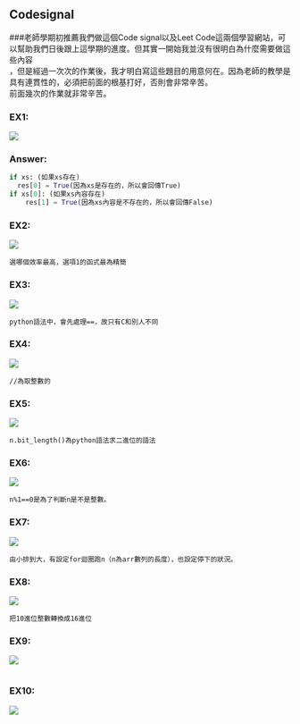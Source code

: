 ## Codesignal
###老師學期初推薦我們做這個Code signal以及Leet Code這兩個學習網站，可以幫助我們日後跟上這學期的進度。但其實一開始我並沒有很明白為什麼需要做這些內容</br>
，但是經過一次次的作業後，我才明白寫這些題目的用意何在。因為老師的教學是具有連貫性的，必須把前面的根基打好，否則會非常辛苦。</br>
前面幾次的作業就非常辛苦。

### EX1:
![](https://github.com/ChouHsinTe1010/DSA2019/blob/master/picture/codesignal%20No1.png)
### Answer:
```python
if xs: (如果xs存在)
  res[0] = True(因為xs是存在的，所以會回傳True)
if xs[0]: (如果xs內容存在)
    res[1] = True(因為xs內容是不存在的，所以會回傳False)
```
### EX2:
![](https://github.com/ChouHsinTe1010/DSA2019/blob/master/picture/codesignal%20No2.png)
```
選哪個效率最高，選項1的函式最為精簡
```
### EX3:
![](https://github.com/ChouHsinTe1010/DSA2019/blob/master/picture/codesignal%20No3.png)
```
python語法中，會先處理==，故只有C和別人不同
```
### EX4:
![](https://github.com/ChouHsinTe1010/DSA2019/blob/master/picture/codesignal%20No4.png)
```
//為取整數的
```
### EX5:
![](https://github.com/ChouHsinTe1010/DSA2019/blob/master/picture/codesignal%20No5.png)
```
n.bit_length()為python語法求二進位的語法
```
### EX6:
![](https://github.com/ChouHsinTe1010/DSA2019/blob/master/picture/codesignal%20No6.png)
```
n%1==0是為了判斷n是不是整數。
```
### EX7:
![](https://github.com/ChouHsinTe1010/DSA2019/blob/master/picture/codesignal%20No7.png)
```題目要求如何操作排序一個arr</br>
由小排到大，有設定for迴圈跑n（n為arr數列的長度），也設定停下的狀況。
```
### EX8:
![](https://github.com/ChouHsinTe1010/DSA2019/blob/master/picture/codesignal%20No8.png)
```
把10進位整數轉換成16進位
```
### EX9:
![](https://github.com/ChouHsinTe1010/DSA2019/blob/master/picture/codesignal%20No9.png)
```

```
### EX10:
![](https://github.com/ChouHsinTe1010/DSA2019/blob/master/picture/codesignal%20No10.png)
```

```
